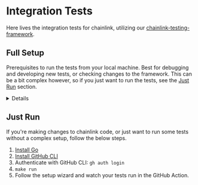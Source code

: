 # Integration Tests

Here lives the integration tests for chainlink, utilizing our [chainlink-testing-framework](https://github.com/smartcontractkit/chainlink-testing-framework).

## Full Setup

Prerequisites to run the tests from your local machine. Best for debugging and developing new tests, or checking changes to the framework. This can be a bit complex however, so if you just want to run the tests, see the [Just Run](#just-run) section.

<details>
  <summary>Details</summary>

### Install Dependencies

Run the below command to install all dependencies.

```sh
make install_qa_tools
```

Or you can choose to do it manually.

<details>
  <summary>Install Go</summary>

  [Install](https://go.dev/doc/install)
</details>

<details>
  <summary>Install NodeJS</summary>

  [Install](https://nodejs.org/en/download/)
</details>

<details>
  <summary>Install Helm Charts</summary>

  [Install Helm](https://helm.sh/docs/intro/install/#through-package-managers) if you don't already have it. Then add necessary charts with the below commands.

  ```sh
  helm repo add chainlink-qa https://raw.githubusercontent.com/smartcontractkit/qa-charts/gh-pages/
  helm repo add bitnami https://charts.bitnami.com/bitnami
  helm repo update
  ```

</details>

## Connect to a Kubernetes Cluster

Integration tests require a connection to an actively running kubernetes cluster. [Minikube](https://minikube.sigs.k8s.io/docs/start/)
can work fine for some tests, but in order to run more rigorous tests, or to run with any parallelism, you'll need to either
increase minikube's resources significantly, or get a more substantial cluster.
This is necessary to deploy ephemeral testing environments, which include external adapters, chainlink nodes and their DBs,
as well as some simulated blockchains, all depending on the types of tests and networks being used.


### Setup Kubernetes Cluster using k3d

[k3d](https://k3d.io/) is a lightweight wrapper to run k3s (a lightweight kubernetes distribution) in docker. It's a great way to run a local kubernetes cluster for testing.
To create a new cluster you can run:

```sh
k3d cluster create test-k8s --registry-create test-k8s-registry:0.0.0.0:5000
```

This will create a cluster with a local registry running on port 5000. You can then use the registry to push images to and pull images from.

To build and push chainlink image to the registry you can run:

```sh
make build_push_docker_image
````

To stop the cluster you can run:

```sh
k3d cluster stop test-k8s
```

To start an existing cluster you can run:

```sh
k3d cluster start test-k8s
```

## Configure Environment

See the [example.env](./example.env) file and use it as a template for your own `.env` file. This allows you to configure general settings like what name to associate with your tests, and which Chainlink version to use when running them.

You can also specify `EVM_KEYS` and `EVM_URLS` for running on live chains, or use specific identifiers as shown in the [example.env](./example.env) file.

Other `EVM_*` variables are retrieved when running with the `@general` tag, and is helpful for doing quick sanity checks on new chains or when tweaking variables.

**The tests will not automatically load your .env file. Remember to run `source .env` for changes to take effect.**
## How to Run

Most of the time, you'll want to run tests on a simulated chain, for the purposes of speed and cost.

### Smoke

Run all smoke tests with the below command. Will use your `SELECTED_NETWORKS` env var for which network to run on.

```sh
make test_smoke # Run all smoke tests on the chosen SELECTED_NETWORKS
SELECTED_NETWORKS="GOERLI" make test_smoke # Run all smoke tests on GOERLI network
make test_smoke_simulated # Run all smoke tests on a simulated network
```

Run all smoke tests in parallel, only using simulated blockchains. *Note: As of now, you can only run tests in parallel on simulated chains, not on live ones. Running on parallel tests on live chains will give errors*

```sh
make test_smoke_simulated args="-test.parallel=<number-of-parallel-tests>"
```

You can also run specific tests and debug tests in vscode by setting up your .vscode/settings.json with this information. Just replace all the "<put your ...>" with your information before running a test.

```json
{
    "makefile.extensionOutputFolder": "./.vscode",
    "go.testEnvVars": {
        "LOG_LEVEL": "debug",
        "SELECTED_NETWORKS": "SIMULATED,SIMULATED_1,SIMULATED_2",
        "CHAINLINK_IMAGE":"<put your account number here>.dkr.ecr.us-west-2.amazonaws.com/chainlink",
        "CHAINLINK_VERSION":"develop",
        "CHAINLINK_ENV_USER":"<put your name>",
        "TEST_LOG_LEVEL":"debug",
        "AWS_ACCESS_KEY_ID":"<put your access key id here>",
        "AWS_SECRET_ACCESS_KEY":"<put your access key here>",
        "AWS_SESSION_TOKEN":"<put your token here>"
    },
    "go.testTimeout": "900s"
}
```

You can also run your tests inside of kubernetes instead of from locally to reduce local resource usage and the number of ports that get forwarded to the cluster. This is not recommended for normal developement since building and pushing the image can be time heavy depending on your internet upload speeds. To do this you will want to either pull down an already built chainlink-tests image or build one yourself. To build and push one yourself you can run:

```sh
make build_test_image tag=<a tag for your image> base_tag=latest suite="smoke soak chaos reorg migration performance" push=true
```

Once that is done building you can add this to your go.testEnvVars in .vscode/settings.json with the correct account number and tag filled out.

```json
  "TEST_SUITE": "smoke",
  "TEST_ARGS": "-test.timeout 30m",
  "ENV_JOB_IMAGE":"<account number>.dkr.ecr.us-west-2.amazonaws.com/chainlink-env-tests:<tag you used in the build step>",
```

Once that is done you can run/debug your test using the vscode test view just like normal.

### Soak

Currently we have 2 soak tests, both can be triggered using make commands.

```sh
make test_soak_ocr
make test_soak_keeper
```

Soak tests will pull all their network information from the env vars that you can set in the `.env` file. *Reminder to run `source .env` for changes to take effect.*

To configure specific parameters of how the soak tests run (e.g. test length, number of contracts), adjust the values in your `.env` file, you can use `example.env` as reference


#### Running with custom image
On each PR navigate to the `integration-tests` job, here you will find the images for both chainlink-tests and core. In your env file you need to replace:

`ENV_JOB_IMAGE="image-location/chainlink-tests:<IMAGE_SHA>"`

`CHAINLINK_IMAGE="public.ecr.aws/chainlink/chainlink"`

`export CHAINLINK_VERSION="<IMAGE_SHA>"`

After all the env vars are exported, run the tests. This will kick off a remote runner that will be in charge of running the tests. Locally the test should pass quickly and a namespace will be displayed in the output e.g
`INF Creating new namespace Namespace=soak-ocr-goerli-testnet-957b2`

#### Logs and monitoring
- Pod logs: `kubectl logs -n soak-ocr-goerli-testnet-957b2 -c node -f chainlink-0-1`
- Remote runner logs: `kubectl logs -n soak-ocr-goerli-testnet-957b2 -f remote-runner-cs2as`
- Navigate to Grafana chainlink testing insights for all logs

### Performance

Currently, all performance tests are only run on simulated blockchains.

```sh
make test_perf
```

## CCIP Tests

### Configure Environment for CCIP

> CCIP tests follow some additional set up as it needs multi-chain set-up to run the tests. 
> To run any kind of CCIP tests you need to provide the some mandatory and optional env variables. 
> See the [ccip-example.env](ccip/ccip-example.env) file and use it as a template for your own .env file.
> The tests will not automatically load your .env file. Remember to run source .env for changes to take effect.



### How to Run CCIP Tests

>After following the instructions [Install Dependencies](#setup) , [K8 Setup](#connect-to-a-kubernetes-cluster) 
>and [Configure Environment](#configure-environment-for-ccip) , you can run the tests using the following commands.

#### Smoke tests   
Mostly you would run tests on simulated networks for cost and speed-
```sh
make test_smoke_ccip_simulated
```
On specific networks (set up according to envionment variables) -
```sh
make test_smoke_ccip
```

#### Load tests
On simulated networks -
```sh
make test_load_ccip_simulated
```
On specific networks (set up according to envionment variables) -
```sh
make test_load_ccip
```

#### Soak tests
Soak tests are just load tests run with long duration and lesser rate of request triggering.
```sh
make test_soak_ccip
```

#### Chaos tests
Chaos tests can only be run in simulated networks to inject specific chaos events in custom environments.
You need to trigger podchaos tests and network chaos tests separately.

```sh
make test_chaos_ccip_pods_raw
```

```sh
make test_chaos_ccip_network_raw
```
#### Soak/Load/Smoke tests on Existing Deployments
> Tests can be run on existing deployments by setting the env var CCIP_TESTS_ON_EXISTING_DEPLOYMENT to true.
> 1. Create a branch out of the code ref using which the contracts were deployed. (This is to ensure that the gethwrappers are compatible with the deployed contracts)
> 2. Update [contracts.json](ccip/contracts/laneconfig/contracts.json) file with the contract addresses of the deployment under test.
> 3. Set the env var CCIP_TESTS_ON_EXISTING_DEPLOYMENT to true in the .env file.
> 4. Set up other env vars denoting the network and other load config parameters in .env file as mentioned in [Configure Environment](#configure-environment-for-ccip) section.
> 5. Run the tests in same branch using the following command -
> ```sh
> source <your .env file>
> make test_soak_ccip # Or the corresponding make <test_type>_test command for load or smoke tests
> ```

## Common Issues

- When upgrading to a new version, it's possible the helm charts have changed. There are a myriad of errors that can result from this, so it's best to just try running `helm repo update` when encountering an error you're unsure of.
- Docker failing to pull image, make sure you are referencing the correct ECR repo in AWS since develop images are not pushed to the public one.
  - If tests hang for some time this is usually the case, so make sure to check the logs each time tests are failing to start

</details>


## Just Run

If you're making changes to chainlink code, or just want to run some tests without a complex setup, follow the below steps.

1. [Install Go](https://go.dev/doc/install)
2. [Install GitHub CLI](https://cli.github.com/)
3. Authenticate with GitHub CLI: `gh auth login`
4. `make run`
5. Follow the setup wizard and watch your tests run in the GitHub Action.